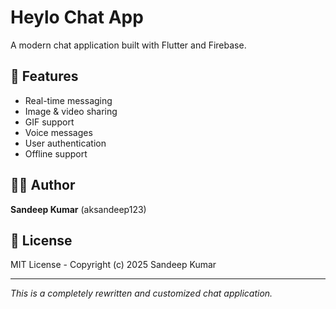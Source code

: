 # Heylo Chat App

A modern chat application built with Flutter and Firebase.

## 🚀 Features
- Real-time messaging
- Image & video sharing
- GIF support
- Voice messages
- User authentication
- Offline support

## 👨‍💻 Author
**Sandeep Kumar** (aksandeep123)

## 📄 License
MIT License - Copyright (c) 2025 Sandeep Kumar

---
*This is a completely rewritten and customized chat application.*